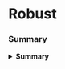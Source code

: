 # Robust

### Summary

<details>
  <summary><strong>Summary</strong></summary>
Robust is a windows machine with a web vulnerability hidden behind a website with a 
</details>
<br>
